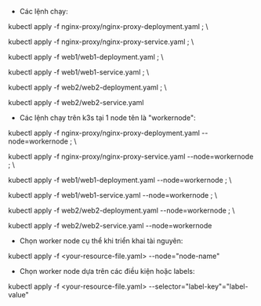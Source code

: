 - Các lệnh chạy:

kubectl apply -f nginx-proxy/nginx-proxy-deployment.yaml ; \

kubectl apply -f nginx-proxy/nginx-proxy-service.yaml ; \

kubectl apply -f web1/web1-deployment.yaml ; \

kubectl apply -f web1/web1-service.yaml ; \

kubectl apply -f web2/web2-deployment.yaml ; \

kubectl apply -f web2/web2-service.yaml

- Các lệnh chạy trên k3s tại 1 node tên là "workernode":

kubectl apply -f nginx-proxy/nginx-proxy-deployment.yaml --node=workernode ; \

kubectl apply -f nginx-proxy/nginx-proxy-service.yaml --node=workernode ; \

kubectl apply -f web1/web1-deployment.yaml --node=workernode ; \

kubectl apply -f web1/web1-service.yaml --node=workernode ; \

kubectl apply -f web2/web2-deployment.yaml --node=workernode ; \

kubectl apply -f web2/web2-service.yaml --node=workernode

- Chọn worker node cụ thể khi triển khai tài nguyên:

kubectl apply -f <your-resource-file.yaml> --node="node-name"

- Chọn worker node dựa trên các điều kiện hoặc labels:

kubectl apply -f <your-resource-file.yaml> --selector="label-key"="label-value"
